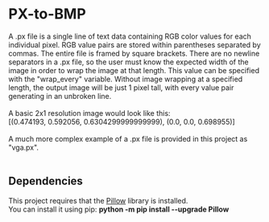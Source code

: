 # PX-to-BMP
A .px file is a single line of text data containing RGB color values for each individual pixel.  RGB value pairs are stored within parentheses separated by commas.  The entire file is framed by square brackets.  There are no newline separators in a .px file, so the user must know the expected width of the image in order to wrap the image at that length.  This value can be specified with the "wrap_every" variable.  Without image wrapping at a specified length, the output image will be just 1 pixel tall, with every value pair generating in an unbroken line.<br/>
<br/>
A basic 2x1 resolution image would look like this:<br/>
[(0.474193, 0.592056, 0.6304299999999999), (0.0, 0.0, 0.698955)]<br/>
<br/>
A much more complex example of a .px file is provided in this project as "vga.px".<br/>
<br/>
## Dependencies
This project requires that the [Pillow](https://pypi.org/project/pillow/) library is installed.<br/>
You can install it using pip: **python -m pip install --upgrade Pillow**
